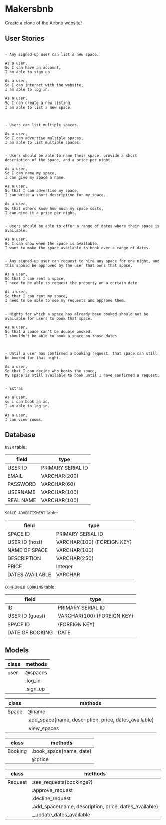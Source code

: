 # Makersbnb

Create a clone of the Airbnb website!






## User Stories

```

- Any signed-up user can list a new space.

As a user,
So I can have an account,
I am able to sign up.

As a user,
So I can interact with the website,
I am able to log in.

As a user,
So I can create a new listing,
I am able to list a new space.


```
```

- Users can list multiple spaces.

As a user,
So I can advertise multiple spaces,
I am able to list multiple spaces.

```

```

- Users should be able to name their space, provide a short description of the space, and a price per night.

As a user,
So I can name my space,
I can give my space a name.

As a user,
So that I can advertise my space,
I can write a short description for my space.

As a user,
So that others know how much my space costs,
I can give it a price per night.

```
```

- Users should be able to offer a range of dates where their space is available.

As a user,
So I can show when the space is available,
I want to make the space available to book over a range of dates.

```
```

- Any signed-up user can request to hire any space for one night, and this should be approved by the user that owns that space.

As a user,
So that I can rent a space,
I need to be able to request the property on a certain date.

As a user,
So that I can rent my space,
I need to be able to see my requests and approve them.

```

```

- Nights for which a space has already been booked should not be available for users to book that space.

As a user,
So that a space can't be double booked,
I shouldn't be able to book a space on those dates


```



```

- Until a user has confirmed a booking request, that space can still be booked for that night.

As a user,
So that I can decide who books the space,
My space is still available to book until I have confirmed a request.

```








```

- Extras

As a user,
so i can book an ad,
I am able to log in.

As a user,
I can view rooms.

```

## Database

`USER` table:

| field | type |
| --- | --- |
| USER ID | PRIMARY SERIAL ID |
| EMAIL | VARCHAR(200) |
| PASSWORD | VARCHAR(60) |
| USERNAME | VARCHAR(100) |
| REAL NAME | VARCHAR(100) |

`SPACE ADVERTISMENT` table:

| field | type |
| --- | --- |
| SPACE ID | PRIMARY SERIAL ID |
| USER ID (host) | VARCHAR(100) (FOREIGN KEY) |
| NAME OF SPACE | VARCHAR(100) |
| DESCRIPTION | VARCHAR(250) |
| PRICE | Integer |
| DATES AVAILABLE | VARCHAR |


`CONFIRMED BOOKING` table:

| field | type |
| --- | --- |
| ID | PRIMARY SERIAL ID |
| USER ID (guest) | VARCHAR(100) (FOREIGN KEY)  |
| SPACE ID  | (FOREIGN KEY) |
| DATE OF BOOKING | DATE |



## Models

| class | methods |
| --- | --- |
| user | @spaces |
| | .log_in	 |
| | .sign_up |

| class | methods |
| --- | --- |
| Space | @name |
| | .add_space(name, description, price, dates_available) |
| | .view_spaces |

| class | methods |
| --- | --- |
| Booking | .book_space(name, date) |
| | @price |

| class | methods |
| --- | --- |
| Request | .see_requests(bookings?) |
| | .approve_request |
| | .decline_request |
| | .add_space(name, description, price, dates_available) |
| | ._update_dates_available |
